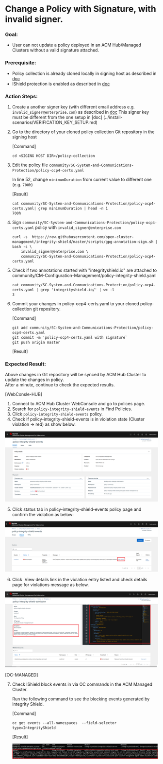 # Change a Policy with Signature, with invalid signer.

### Goal:
- User can not update a policy deployed in an ACM Hub/Managed Clusters without a valid signature  attached.

### Prerequisite: 
- Policy collection is already cloned locally in signing host as described in [doc](../prerequisite-setup/GIT_CLONE_POLICY_COLLECTION.md)
- IShield protection is enabled as described in [doc](../install-scenarios/DEPLOY_ISHIELD.md)
 
### Action Steps:
1. Create a another signer key (with different email address e.g. `invalid_signer@enterprise.com`) as described in [doc](../prerequisite-setup/GPG_KEY_SETUP.md)
   This signer key must be different from the one setup in [doc] (../install-scenarios/VERIFICATION_KEY_SETUP.md)
   
2. Go to the directory of your cloned policy collection Git repository in the signing host

   [Command]
   ```
   cd <SIGING HOST DIR>/policy-collection
   ```
   
3. Edit the policy file `community/SC-System-and-Communications-Protection/policy-ocp4-certs.yaml`
   
   In line 52, change `minimumDuration` from current value to different one (e.g. `700h`)

   [Result]
   ```
   cat community/SC-System-and-Communications-Protection/policy-ocp4-certs.yaml| grep minimumDuration | head -n 1
   700h
   ```
    
4. Sign `community/SC-System-and-Communications-Protection/policy-ocp4-certs.yaml` policy with `invalid_signer@enterprise.com`
 
    ```
    curl -s  https://raw.githubusercontent.com/open-cluster-management/integrity-shield/master/scripts/gpg-annotation-sign.sh | bash -s \
        invalid_signer@enterprise.com \
        community/SC-System-and-Communications-Protection/policy-ocp4-certs.yaml
    ```
5. Check if two annotations started with "integrityshield.io" are attached to community/CM-Configuration-Management/policy-integrity-shield.yaml
 
    ```
    cat community/SC-System-and-Communications-Protection/policy-ocp4-certs.yaml | grep 'integrityshield.io/' | wc -l
    3
    ```
    
6. Commit your changes in policy-ocp4-certs.yaml to your cloned policy-collection git repository.

   [Command]
   ```
   git add community/SC-System-and-Communications-Protection/policy-ocp4-certs.yaml
   git commit -m 'policy-ocp4-certs.yaml with signature`
   git push origin master
   ```
   
   [Result]
   
   <ScreenShot>
   
   
### Expected Result:

Above changes in Git repository will be synced by ACM Hub Cluster to update the changes in policy.  
After a minute, continue to check the expected results.
    
[WebConsle-HUB]

1. Connect to ACM Hub Cluster WebConsole and go to polices page.
2. Search for `policy-integrity-shield-events`  in Find Policies.  
3. Click  `policy-integrity-shield-events`  policy. 
4. Check if  policy-integrity-shield-events  is in violation state (Cluster violation -> red) as show below.
     
  ![Policy Violation](../images/policy-integrity-shield-status-violation.PNG)
    
5. Click  status tab in policy-integrity-shield-events policy page and confirm the violation as below:

  ![Policy Violation](../images/policy-integrity-shield-status-violation-statys.PNG)
   
6. Click  View details link in the violation entry listed and check details page for violations message as below.

  ![Policy Violation](../images/policy-integrity-shield-status-violation-status-detail.PNG)
  
 
  
[OC-MANAGED]

7. Check IShield block events in via OC commands in the ACM Managed Cluster.

   Run the following command to see the blocking events generated by Integrity Shield.
   
   [Command]
   ```
   oc get events --all-namespaces  --field-selector type=IntegrityShield
   ```
   
   [Result]
   
   ![Block Events](../images/ishield-log-invalid.PNG)

   
